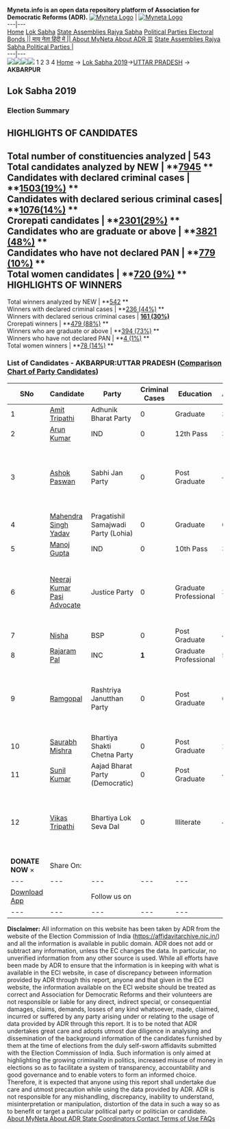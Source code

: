 **Myneta.info is an open data repository platform of Association for Democratic Reforms (ADR).**
[![Myneta Logo](https://www.myneta.info/lib/img/myneta-logo.png)](https://www.myneta.info/) | [![Myneta Logo](https://www.myneta.info/lib/img/adr-logo.png)](https://adrindia.org)  
---|---  
[Home](https://www.myneta.info/) [Lok Sabha](https://www.myneta.info/#ls "Lok Sabha") [ State Assemblies ](https://www.myneta.info/#sa "State Assemblies") [Rajya Sabha](https://www.myneta.info/#rs "Rajya Sabha") [Political Parties ](https://www.myneta.info/party "Political Parties") [ Electoral Bonds ](https://www.myneta.info/electoral_bonds "Electoral Bonds") [ || माय नेता हिंदी में || ](https://translate.google.co.in/translate?prev=hp&hl=en&js=y&u=www.myneta.info&sl=en&tl=hi&history_state0=) [ About MyNeta ](https://adrindia.org/content/about-myneta) [ About ADR ](https://adrindia.org/about-adr/who-we-are) [☰](javascript:void\(0\))
[ State Assemblies ](https://www.myneta.info/#sa "State Assemblies") [ Rajya Sabha ](https://www.myneta.info/#rs "Rajya Sabha") [ Political Parties ](https://www.myneta.info/party "Political Parties")
|   
---|---  
![](https://www.myneta.info/lib/img/banner/banner-1.png)![](https://www.myneta.info/lib/img/banner/banner-2.png)![](https://www.myneta.info/lib/img/banner/banner-3.png)![](https://www.myneta.info/lib/img/banner/banner-4.png)
1  2  3  4 
[Home](https://www.myneta.info/) → [Lok Sabha 2019](https://www.myneta.info/LokSabha2019/)→[UTTAR PRADESH](https://www.myneta.info/LokSabha2019/index.php?action=show_constituencies&state_id=57) → **AKBARPUR**
### 
## Lok Sabha 2019
###  Election Summary 
HIGHLIGHTS OF CANDIDATES  
---  
Total number of constituencies analyzed |  543   
Total candidates analyzed by NEW | **[7945](https://www.myneta.info/LokSabha2019/index.php?action=summary&subAction=candidates_analyzed&sort=candidate#summary) **  
Candidates with declared criminal cases | **[1503(19%)](https://www.myneta.info/LokSabha2019/index.php?action=summary&subAction=crime&sort=candidate#summary) **  
Candidates with declared serious criminal cases| **[1076(14%)](https://www.myneta.info/LokSabha2019/index.php?action=summary&subAction=serious_crime&sort=candidate#summary) **  
Crorepati candidates | **[2301(29%)](https://www.myneta.info/LokSabha2019/index.php?action=summary&subAction=crorepati&sort=candidate#summary) **  
Candidates who are graduate or above | **[3821 (48%)](https://www.myneta.info/LokSabha2019/index.php?action=summary&subAction=education&sort=candidate#summary) **  
Candidates who have not declared PAN | **[779 (10%)](https://www.myneta.info/LokSabha2019/index.php?action=summary&subAction=without_pan&sort=candidate#summary) **  
Total women candidates | **[720 (9%)](https://www.myneta.info/LokSabha2019/index.php?action=summary&subAction=women_candidate&sort=candidate#summary) **  
HIGHLIGHTS OF WINNERS  
---  
Total winners analyzed by NEW | **[542](https://www.myneta.info/LokSabha2019/index.php?action=summary&subAction=winner_analyzed&sort=candidate#summary) **  
Winners with declared criminal cases | **[236 (44%)](https://www.myneta.info/LokSabha2019/index.php?action=summary&subAction=winner_crime&sort=candidate#summary) **  
Winners with declared serious criminal cases | **[161 (30%)](https://www.myneta.info/LokSabha2019/index.php?action=summary&subAction=winner_serious_crime&sort=candidate#summary)**  
Crorepati winners | **[479 (88%)](https://www.myneta.info/LokSabha2019/index.php?action=summary&subAction=winner_crorepati&sort=candidate#summary) **  
Winners who are graduate or above | **[394 (73%)](https://www.myneta.info/LokSabha2019/index.php?action=summary&subAction=winner_education&sort=candidate#summary) **  
Winners who have not declared PAN | **[4 (1%)](https://www.myneta.info/LokSabha2019/index.php?action=summary&subAction=winner_without_pan&sort=candidate#summary) **  
Total women winners | **[78 (14%)](https://www.myneta.info/LokSabha2019/index.php?action=summary&subAction=winner_women&sort=candidate#summary) **  
### List of Candidates - AKBARPUR:UTTAR PRADESH ([Comparison Chart of Party Candidates](https://www.myneta.info/LokSabha2019/comparisonchart.php?constituency_id=905))
SNo | Candidate| Party| Criminal Cases| Education| Age| Total Assets| Liabilities  
---|---|---|---|---|---|---|---  
1  | [Amit Tripathi](https://www.myneta.info/LokSabha2019/candidate.php?candidate_id=9638) | Adhunik Bharat Party | 0 | Graduate| 33 | Rs 59,61,861 ~ 59 Lacs+ | Rs 36,50,000 ~ 36 Lacs+  
2  | [Arun Kumar](https://www.myneta.info/LokSabha2019/candidate.php?candidate_id=9649) | IND | 0 | 12th Pass| 33 | Rs 3,52,000 ~ 3 Lacs+ | Rs 0 ~   
3  | [Ashok Paswan](https://www.myneta.info/LokSabha2019/candidate.php?candidate_id=9627) | Sabhi Jan Party | 0 | Post Graduate| 42 | ![](https://myneta.info/image_v2.php?myneta_folder=LokSabha2019&candidate_id=9627&col=ta) | ![](https://myneta.info/image_v2.php?myneta_folder=LokSabha2019&candidate_id=9627&col=lia)  
4  | [Mahendra Singh Yadav](https://www.myneta.info/LokSabha2019/candidate.php?candidate_id=9640) | Pragatishil Samajwadi Party (Lohia) | 0 | Graduate| 60 | Rs 6,35,53,139 ~ 6 Crore+ | Rs 4,50,000 ~ 4 Lacs+  
5  | [Manoj Gupta](https://www.myneta.info/LokSabha2019/candidate.php?candidate_id=9631) | IND | 0 | 10th Pass| 36 | Rs 51,872 ~ 51 Thou+ | Rs 0 ~   
6  | [Neeraj Kumar Pasi Advocate](https://www.myneta.info/LokSabha2019/candidate.php?candidate_id=9626) | Justice Party | 0 | Graduate Professional| 36 | ![](https://myneta.info/image_v2.php?myneta_folder=LokSabha2019&candidate_id=9626&col=ta) | ![](https://myneta.info/image_v2.php?myneta_folder=LokSabha2019&candidate_id=9626&col=lia)  
7  | [Nisha](https://www.myneta.info/LokSabha2019/candidate.php?candidate_id=9628) | BSP | 0 | Post Graduate| 46 | Rs 13,46,61,233 ~ 13 Crore+ | Rs 1,36,19,617 ~ 1 Crore+  
8  | [Rajaram Pal](https://www.myneta.info/LokSabha2019/candidate.php?candidate_id=9646) | INC | **1** | Graduate Professional| 58 | Rs 1,90,97,262 ~ 1 Crore+ | Rs 86,00,000 ~ 86 Lacs+  
9  | [Ramgopal](https://www.myneta.info/LokSabha2019/candidate.php?candidate_id=9629) | Rashtriya Janutthan Party | 0 | Post Graduate| 61 | ![](https://myneta.info/image_v2.php?myneta_folder=LokSabha2019&candidate_id=9629&col=ta) | ![](https://myneta.info/image_v2.php?myneta_folder=LokSabha2019&candidate_id=9629&col=lia)  
10  | [Saurabh Mishra](https://www.myneta.info/LokSabha2019/candidate.php?candidate_id=9644) | Bhartiya Shakti Chetna Party | 0 | Post Graduate| 26 | Rs 4,06,427 ~ 4 Lacs+ | Rs 0 ~   
11  | [Sunil Kumar](https://www.myneta.info/LokSabha2019/candidate.php?candidate_id=9639) | Aajad Bharat Party (Democratic) | 0 | Post Graduate| 46 | Rs 11,83,000 ~ 11 Lacs+ | Rs 0 ~   
12  | [Vikas Tripathi](https://www.myneta.info/LokSabha2019/candidate.php?candidate_id=9647) | Bhartiya Lok Seva Dal | 0 | Illiterate| 40 | ![](https://myneta.info/image_v2.php?myneta_folder=LokSabha2019&candidate_id=9647&col=ta) | ![](https://myneta.info/image_v2.php?myneta_folder=LokSabha2019&candidate_id=9647&col=lia)  
|  **DONATE NOW** × |  Share On:  | [](https://api.whatsapp.com/send?text=https%3A%2F%2Fmyneta.info%2Fpunjab2022%2Findex.php%3Faction%3Dshow_constituencies%26state_id%3D19) | [](https://www.facebook.com/sharer/sharer.php?u=https%3A%2F%2Fmyneta.info%2Fpunjab2022%2Findex.php%3Faction%3Dshow_constituencies%26state_id%3D19) | [](https://twitter.com/share?url=https%3A%2F%2Fmyneta.info%2Fpunjab2022%2Findex.php%3Faction%3Dshow_constituencies%26state_id%3D19)  
---|---|---|---|---  
| [ Download App ](https://play.google.com/store/apps/details?id=com.webrosoft.myneta1&pcampaignid=pcampaignidMKT-Other-global-all-co-prtnr-py-PartBadge-Mar2515-1) | [](https://play.google.com/store/apps/details?id=com.webrosoft.myneta1&pcampaignid=pcampaignidMKT-Other-global-all-co-prtnr-py-PartBadge-Mar2515-1) |  Follow us on  | [](https://www.facebook.com/adrindia.org/) | [](https://twitter.com/adrspeaks) | [](https://groups.google.com/g/national-election-watch?hl=en&pli=1) | [](https://www.instagram.com/adrspeaks/) | [](https://www.youtube.com/user/adrspeaks) | [](https://sharechat.com/profile/adrspeaks)  
---|---|---|---|---|---|---|---|---  
**Disclaimer:** All information on this website has been taken by ADR from the website of the Election Commission of India (https://affidavitarchive.nic.in/) and all the information is available in public domain. ADR does not add or subtract any information, unless the EC changes the data. In particular, no unverified information from any other source is used. While all efforts have been made by ADR to ensure that the information is in keeping with what is available in the ECI website, in case of discrepancy between information provided by ADR through this report, anyone and that given in the ECI website, the information available on the ECI website should be treated as correct and Association for Democratic Reforms and their volunteers are not responsible or liable for any direct, indirect special, or consequential damages, claims, demands, losses of any kind whatsoever, made, claimed, incurred or suffered by any party arising under or relating to the usage of data provided by ADR through this report. It is to be noted that ADR undertakes great care and adopts utmost due diligence in analysing and dissemination of the background information of the candidates furnished by them at the time of elections from the duly self-sworn affidavits submitted with the Election Commission of India. Such information is only aimed at highlighting the growing criminality in politics, increased misuse of money in elections so as to facilitate a system of transparency, accountability and good governance and to enable voters to form an informed choice. Therefore, it is expected that anyone using this report shall undertake due care and utmost precaution while using the data provided by ADR. ADR is not responsible for any mishandling, discrepancy, inability to understand, misinterpretation or manipulation, distortion of the data in such a way so as to benefit or target a particular political party or politician or candidate. 
[ About MyNeta ](https://adrindia.org/content/about-myneta) [ About ADR ](https://adrindia.org/about-adr/who-we-are) [ State Coordinators ](https://adrindia.org/about-adr/state-coordinators) [ Contact ](https://adrindia.org/contact-us) [ Terms of Use ](https://adrindia.org/content/adr-terms-use) [ FAQs ](https://adrindia.org/content/faqs)
